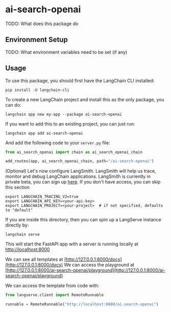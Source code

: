 # ai-search-openai

TODO: What does this package do

## Environment Setup

TODO: What environment variables need to be set (if any)

## Usage

To use this package, you should first have the LangChain CLI installed:

```shell
pip install -U langchain-cli
```

To create a new LangChain project and install this as the only package, you can do:

```shell
langchain app new my-app --package ai-search-openai
```

If you want to add this to an existing project, you can just run:

```shell
langchain app add ai-search-openai
```

And add the following code to your `server.py` file:
```python
from ai_search_openai import chain as ai_search_openai_chain

add_routes(app, ai_search_openai_chain, path="/ai-search-openai")
```

(Optional) Let's now configure LangSmith. 
LangSmith will help us trace, monitor and debug LangChain applications. 
LangSmith is currently in private beta, you can sign up [here](https://smith.langchain.com/). 
If you don't have access, you can skip this section


```shell
export LANGCHAIN_TRACING_V2=true
export LANGCHAIN_API_KEY=<your-api-key>
export LANGCHAIN_PROJECT=<your-project>  # if not specified, defaults to "default"
```

If you are inside this directory, then you can spin up a LangServe instance directly by:

```shell
langchain serve
```

This will start the FastAPI app with a server is running locally at 
[http://localhost:8000](http://localhost:8000)

We can see all templates at [http://127.0.0.1:8000/docs](http://127.0.0.1:8000/docs)
We can access the playground at [http://127.0.0.1:8000/ai-search-openai/playground](http://127.0.0.1:8000/ai-search-openai/playground)  

We can access the template from code with:

```python
from langserve.client import RemoteRunnable

runnable = RemoteRunnable("http://localhost:8000/ai-search-openai")
```